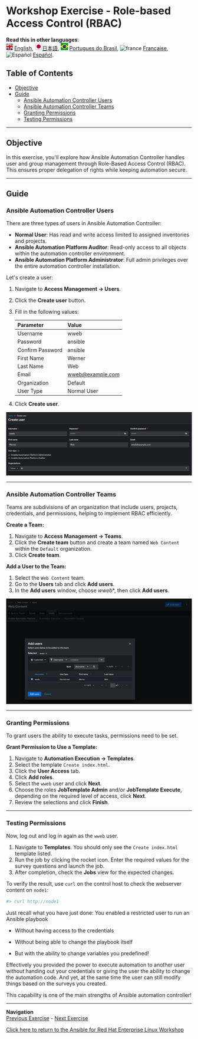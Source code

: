 # Workshop Exercise - Role-based Access Control (RBAC)

**Read this in other languages**:
<br>![uk](../../../images/uk.png) [English](README.md),  ![japan](../../../images/japan.png)[日本語](README.ja.md), ![brazil](../../../images/brazil.png) [Portugues do Brasil](README.pt-br.md), ![france](../../../images/fr.png) [Française](README.fr.md), ![Español](../../../images/col.png) [Español](README.es.md).

## Table of Contents

* [Objective](#objective)
* [Guide](#guide)
  * [Ansible Automation Controller Users](#ansible-automation-controller-users)
  * [Ansible Automation Controller Teams](#ansible-automation-controller-teams)
  * [Granting Permissions](#granting-permissions)
  * [Testing Permissions](#test-permissions)

---

## Objective

In this exercise, you'll explore how Ansible Automation Controller handles user and group management through Role-Based Access Control (RBAC). This ensures proper delegation of rights while keeping automation secure.

---

## Guide

### Ansible Automation Controller Users

There are three types of users in Ansible Automation Controller:

* **Normal User**: Has read and write access limited to assigned inventories and projects.
* **Ansible Automation Platform Auditor**: Read-only access to all objects within the automation controller environment.
* **Ansible Automation Platform Administrator**: Full admin privileges over the entire automation controller installation.

Let's create a user:

1. Navigate to **Access Management -> Users**.
2. Click the **Create user** button.
3. Fill in the following values:

   | Parameter       | Value           |
   |-----------------|-----------------|
   | Username        | wweb            |
   | Password        | ansible         |
   | Confirm Password| ansible         |
   | First Name      | Werner          |
   | Last Name       | Web             |
   | Email           | wweb@example.com |
   | Organization    | Default         |
   | User Type       | Normal User     |

4. Click **Create user**.

![create user](images/create_user.png)

---

### Ansible Automation Controller Teams

Teams are subdivisions of an organization that include users, projects, credentials, and permissions, helping to implement RBAC efficiently.

**Create a Team:**

1. Navigate to **Access Management -> Teams**.
2. Click the **Create team** button and create a team named `Web Content` within the `Default` organization.
3. Click **Create team**.

**Add a User to the Team:**

1. Select the `Web Content` team.
2. Go to the **Users** tab and click **Add users**.
3. In the **Add users** window, choose *wweb**, then click **Add users**.

![add user](images/add_user.png)

---

### Granting Permissions

To grant users the ability to execute tasks, permissions need to be set.

**Grant Permission to Use a Template:**

1. Navigate to **Automation Execution -> Templates**.
2. Select the template `Create index.html`.
3. Click the **User Access** tab.
4. Click **Add roles**.
5. Select the `wweb` user and click **Next**.
6. Choose the roles **JobTemplate Admin** and/or **JobTemplate Execute**, depending on the required level of access, click **Next**.
7. Review the selections and click **Finish**.

---

### Testing Permissions

Now, log out and log in again as the `wweb` user.

1. Navigate to **Templates**. You should only see the `Create index.html` template listed.
2. Run the job by clicking the rocket icon. Enter the required values for the survey questions and launch the job.
3. After completion, check the **Jobs** view for the expected changes.

To verify the result, use `curl` on the control host to check the webserver content on `node1`:

```bash
#> curl http://node1
```

Just recall what you have just done: You enabled a restricted user to run an Ansible playbook

* Without having access to the credentials

* Without being able to change the playbook itself

* But with the ability to change variables you predefined\!

Effectively you provided the power to execute automation to another user without handing out your credentials or giving the user the ability to change the automation code. And yet, at the same time the user can still modify things based on the surveys you created.

This capability is one of the main strengths of Ansible automation controller\!

---
**Navigation**
<br>
[Previous Exercise](../2.4-surveys) - [Next Exercise](../2.6-workflows)

[Click here to return to the Ansible for Red Hat Enterprise Linux Workshop](../README.md#section-2---ansible-tower-exercises)
